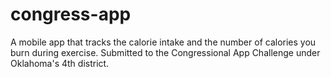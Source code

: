 # congress-app
A mobile app that tracks the calorie intake and the number of calories you burn during exercise. Submitted to the Congressional App Challenge under Oklahoma's 4th district.
